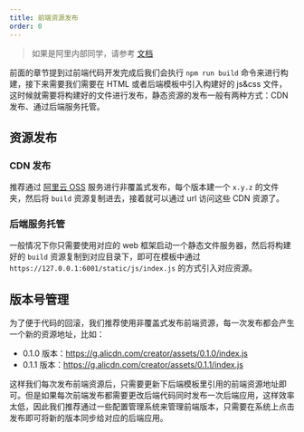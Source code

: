 ```yaml
---
title: 前端资源发布
order: 0
---
```


> 如果是阿里内部同学，请参考 [文档](https://yuque.antfin-inc.com/ice/rdy99p/syvuzh)

前面的章节提到过前端代码开发完成后我们会执行 `npm run build` 命令来进行构建，接下来需要我们需要在 HTML 或者后端模板中引入构建好的 js&css 文件，这时候就需要将构建好的文件进行发布，静态资源的发布一般有两种方式：CDN 发布、通过后端服务托管。

## 资源发布

### CDN 发布

推荐通过 [阿里云 OSS](https://cn.aliyun.com/product/oss) 服务进行非覆盖式发布，每个版本建一个 `x.y.z` 的文件夹，然后将 `build` 资源复制进去，接着就可以通过 url 访问这些 CDN 资源了。

### 后端服务托管

一般情况下你只需要使用对应的 web 框架启动一个静态文件服务器，然后将构建好的 `build` 资源复制到对应目录下，即可在模板中通过 `https://127.0.0.1:6001/static/js/index.js` 的方式引入对应资源。

## 版本号管理

为了便于代码的回滚，我们推荐使用非覆盖式发布前端资源，每一次发布都会产生一个新的资源地址，比如：

- 0.1.0 版本：https://g.alicdn.com/creator/assets/0.1.0/index.js
- 0.1.1 版本：https://g.alicdn.com/creator/assets/0.1.1/index.js

这样我们每次发布前端资源后，只需要更新下后端模板里引用的前端资源地址即可。但是如果每次前端发布都需要更改后端代码同时发布一次后端应用，这样效率太低，因此我们推荐通过一些配置管理系统来管理前端版本，只需要在系统上点击发布即可将新的版本同步给对应的后端应用。